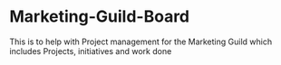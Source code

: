 # Marketing-Guild-Board
This is to help with Project management for the Marketing Guild which includes Projects, initiatives and work done 
